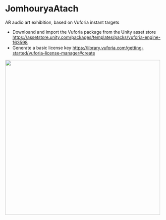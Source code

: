 # JomhouryaAtach
AR audio art exhibition, based on Vuforia instant targets
- Downloand and import the Vuforia package from the Unity asset store https://assetstore.unity.com/packages/templates/packs/vuforia-engine-163598
- Generate a basic license key https://library.vuforia.com/getting-started/vuforia-license-manager#create

<img src="https://github.com/Ahmed-jerbi/JomhouryaAtach/blob/master/Assets/Photographs/Graphics/Flyer.png" width="500">
